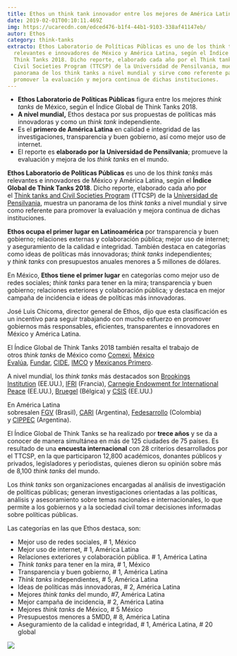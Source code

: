 ```yaml
---
title: Ethos un think tank innovador entre los mejores de América Latina
date: 2019-02-01T00:10:11.469Z
img: https://ucarecdn.com/edced476-b1f4-44b1-9103-338af41147eb/
autor: Ethos
category: think-tanks
extracto: Ethos Laboratorio de Políticas Públicas es uno de los think tanks más
  relevantes e innovadores de México y América Latina, según el Índice Global de
  Think Tanks 2018. Dicho reporte, elaborado cada año por el Think tanks and
  Civil Societies Program (TTCSP) de la Universidad de Pensilvania, muestra un
  panorama de los think tanks a nivel mundial y sirve como referente para
  promover la evaluación y mejora continua de dichas instituciones.
---
```

* **Ethos Laboratorio de Políticas Públicas** figura entre los mejores *think tanks* de México, según el Índice Global de Think Tanks 2018.
* **A nivel mundial,** Ethos destaca por sus propuestas de políticas más innovadoras y como un *think tank* independiente.
* Es el **primero de América Latina** en calidad e integridad de las investigaciones, transparencia y buen gobierno, así como mejor uso de internet.
* El reporte es **elaborado por la Universidad de Pensilvania**; promueve la evaluación y mejora de los *think tanks* en el mundo.

<!--more-->

**Ethos Laboratorio de Políticas Públicas** es uno de los *think tanks* más relevantes e innovadores de México y América Latina, según el **Índice Global de Think Tanks 2018**. Dicho reporte, elaborado cada año por el [Think tanks and Civil Societies Program](https://www.gotothinktank.com/) (TTCSP) de la [Universidad de Pensilvania](https://www.upenn.edu/), muestra un panorama de los *think tanks* a nivel mundial y sirve como referente para promover la evaluación y mejora continua de dichas instituciones.

**Ethos ocupa el primer lugar en Latinoamérica** por transparencia y buen gobierno; relaciones externas y colaboración pública; mejor uso de internet; y aseguramiento de la calidad e integridad. También destaca en categorías como ideas de políticas más innovadoras; *think tanks* independientes; y *think tanks* con presupuestos anuales menores a 5 millones de dólares.

En México, **Ethos tiene el primer lugar** en categorías como mejor uso de redes sociales; *think tanks* para tener en la mira; transparencia y buen gobierno; relaciones exteriores y colaboración pública; y destaca en mejor campaña de incidencia e ideas de políticas más innovadoras.

José Luis Chicoma, director general de Ethos, dijo que esta clasificación es un incentivo para seguir trabajando con mucho esfuerzo en promover gobiernos más responsables, eficientes, transparentes e innovadores en México y América Latina.

El Índice Global de Think Tanks 2018 también resalta el trabajo de otros *think tanks* de México como [Comexi](https://www.consejomexicano.org/), [México Evalúa](https://www.mexicoevalua.org/), [Fundar](http://fundar.org.mx/), [CIDE](https://www.cide.edu/), [IMCO](https://imco.org.mx/home/) y [Mexicanos Primero](https://www.mexicanosprimero.org/).

A nivel mundial, los *think tanks* más destacados son [Brookings Institution](https://www.brookings.edu/) (EE.UU.), [IFRI](https://www.ifri.org/) (Francia), [Carnegie Endowment for International Peace](http://carnegieendowment.org/#how-should-countries-take-deepfakes) (EE.UU.), [Bruegel](http://bruegel.org/) (Bélgica) y [CSIS](https://www.csis.org/) (EE.UU.)

En América Latina sobresalen [FGV](https://portal.fgv.br/en) (Brasil), [CARI](http://www.cari.org.ar/) (Argentina), [Fedesarrollo](https://www.fedesarrollo.org.co/) (Colombia) y [CIPPEC](https://www.cippec.org/) (Argentina).

El Índice Global de Think Tanks se ha realizado por **trece años** y se da a conocer de manera simultánea en más de 125 ciudades de 75 países. Es resultado de una **encuesta internacional** con 28 criterios desarrollados por el TTCSP, en la que participaron 12,800 académicos, donantes públicos y privados, legisladores y periodistas, quienes dieron su opinión sobre más de 8,100 *think tanks* del mundo.

Los *think tanks* son organizaciones encargadas al análisis de investigación de políticas públicas; generan investigaciones orientadas a las políticas, análisis y asesoramiento sobre temas nacionales e internacionales, lo que permite a los gobiernos y a la sociedad civil tomar decisiones informadas sobre políticas públicas.

Las categorías en las que Ethos destaca, son:

* Mejor uso de redes sociales, # 1, México
* Mejor uso de internet, # 1, América Latina
* Relaciones exteriores y colaboración pública. # 1, América Latina
* *Think tanks* para tener en la mira, # 1, México
* Transparencia y buen gobierno, # 1, América Latina
* *Think tanks* independientes, # 5, América Latina
* Ideas de políticas más innovadoras, # 2, América Latina
* Mejores *think tanks* del mundo, #7, América Latina
* Mejor campaña de incidencia, # 2, América Latina
* Mejores *think tanks* de México, # 5 México
* Presupuestos menores a 5MDD, # 8, América Latina
* Aseguramiento de la calidad e integridad, # 1, América Latina, # 20 global

![](https://www.ethos.org.mx/wp-content/uploads/2019/01/WhatsApp-Image-2019-01-31-at-10.48.02-AM.jpeg)